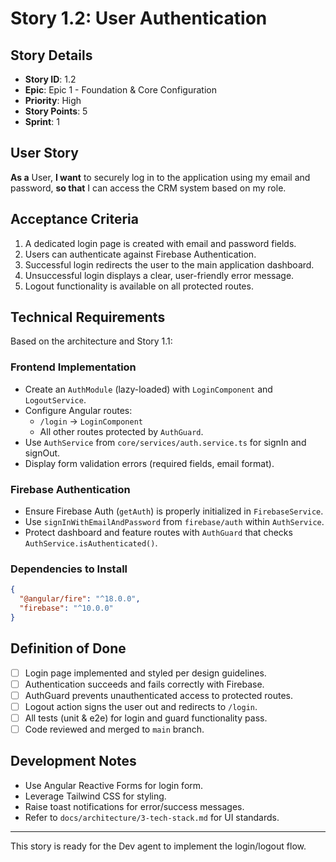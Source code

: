 # Story 1.2: User Authentication

## Story Details
- **Story ID**: 1.2
- **Epic**: Epic 1 - Foundation & Core Configuration
- **Priority**: High
- **Story Points**: 5
- **Sprint**: 1

## User Story
**As a** User,
**I want** to securely log in to the application using my email and password,
**so that** I can access the CRM system based on my role.

## Acceptance Criteria
1. A dedicated login page is created with email and password fields.
2. Users can authenticate against Firebase Authentication.
3. Successful login redirects the user to the main application dashboard.
4. Unsuccessful login displays a clear, user-friendly error message.
5. Logout functionality is available on all protected routes.

## Technical Requirements
Based on the architecture and Story 1.1:

### Frontend Implementation
- Create an `AuthModule` (lazy-loaded) with `LoginComponent` and `LogoutService`.
- Configure Angular routes:  
  - `/login` → `LoginComponent`  
  - All other routes protected by `AuthGuard`.
- Use `AuthService` from `core/services/auth.service.ts` for signIn and signOut.
- Display form validation errors (required fields, email format).

### Firebase Authentication
- Ensure Firebase Auth (`getAuth`) is properly initialized in `FirebaseService`.
- Use `signInWithEmailAndPassword` from `firebase/auth` within `AuthService`.
- Protect dashboard and feature routes with `AuthGuard` that checks `AuthService.isAuthenticated()`.

### Dependencies to Install
```json
{
  "@angular/fire": "^18.0.0",
  "firebase": "^10.0.0"
}
```

## Definition of Done
- [ ] Login page implemented and styled per design guidelines.
- [ ] Authentication succeeds and fails correctly with Firebase.
- [ ] AuthGuard prevents unauthenticated access to protected routes.
- [ ] Logout action signs the user out and redirects to `/login`.
- [ ] All tests (unit & e2e) for login and guard functionality pass.
- [ ] Code reviewed and merged to `main` branch.

## Development Notes
- Use Angular Reactive Forms for login form.
- Leverage Tailwind CSS for styling.
- Raise toast notifications for error/success messages.
- Refer to `docs/architecture/3-tech-stack.md` for UI standards.

---

This story is ready for the Dev agent to implement the login/logout flow.

